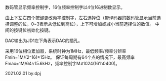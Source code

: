 数码管显示频率控制字，16位频率控制字以4位16进制数显示。

由上下左右四个按键更改频率控制字，左右选择位（带译码器的数码管显示当前选择调整的位，0~3表示从低位到高位），上下可增加或减小当前选择位的数值。
中间的按键位初始化按键。

DAC输出为JD1左下角表示DAC的插孔。

采用16位相位累加器，系统时钟为1MHz，最低频率/频率分辨率Fmin=1M/(2^16)≈15Hz。
保证每周期有64个点的情况下，最高频率Fmax=1M/64≈15.6kHz，频率控制字M≤1024(16'h0400)。

2021.02.01
by:dpj

